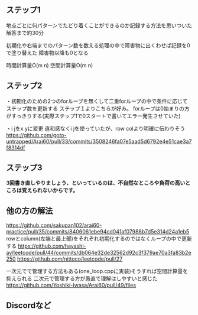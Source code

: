 ## ステップ1
地点ごとに何パターンでたどり着くことができるのか記録する方法を思いついた
解答まで約30分

初期化や右端までのパターン数を数える処理の中で障害物に出くわせば記録を0で塗り替えた
障害物以降も0となる

時間計算量O(m n)
空間計算量O(m n)

## ステップ2
・初期化のための2つのforループを無くして二重forループの中で条件に応じてステップ数を更新する
  ステップ１よりこちらが好み。
  forループは0始まりの方がすっきりする(実際ステップ1で0スタートで書いてエラー発生させていた)

・i jをx yに変更
  違和感なくi jを使っていたが、row colより明確に伝わりそう
  https://github.com/goto-untrapped/Arai60/pull/33/commits/3508246fa07e5aad5d6792e4e51cae3a7f8314df

## ステップ3
**3回書き直しやりましょう、といっているのは、不自然なところや負荷の高いところは覚えられないからです。**

## 他の方の解法
https://github.com/sakupan102/arai60-practice/pull/35/commits/8406061ebe94cd041af07988b7d5e314d24a1eb5
rowとcolumn(左端と最上部)をそれぞれ初期化するのではなくループの中で更新する
https://github.com/hayashi-ay/leetcode/pull/44/commits/db064e32de32562d92c3f379ae70a3fa83b2e250
https://github.com/nittoco/leetcode/pull/27

一次元でで管理する方法もある(one_loop.cppに実装)そうすれば空間計算量を抑えられる
二次元で管理する方が愚直で理解はしやすいと感じた
https://github.com/Yoshiki-Iwasa/Arai60/pull/49/files

## Discordなど

